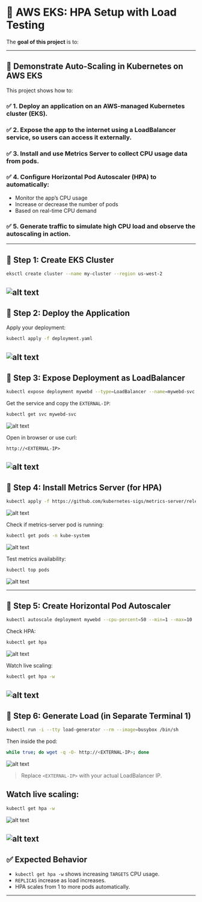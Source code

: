 # 🚀 AWS EKS: HPA Setup with Load Testing

The **goal of this project** is to:

---

## 🎯 **Demonstrate Auto-Scaling in Kubernetes on AWS EKS**

This project shows how to:

### ✅ 1. **Deploy an application** on an AWS-managed Kubernetes cluster (EKS).

### ✅ 2. **Expose the app** to the internet using a **LoadBalancer service**, so users can access it externally.

### ✅ 3. **Install and use Metrics Server** to collect CPU usage data from pods.

### ✅ 4. **Configure Horizontal Pod Autoscaler (HPA)** to automatically:

* Monitor the app’s CPU usage
* Increase or decrease the number of pods
* Based on real-time CPU demand

### ✅ 5. **Generate traffic** to simulate high CPU load and **observe the autoscaling in action**.

---



## 🔹 Step 1: Create EKS Cluster

```bash
eksctl create cluster --name my-cluster --region us-west-2
```
![alt text](image.png)
---

## 🔹 Step 2: Deploy the Application

Apply your deployment:

```bash
kubectl apply -f deployment.yaml
```
![alt text](image-1.png)
---

## 🔹 Step 3: Expose Deployment as LoadBalancer

```bash
kubectl expose deployment mywebd --type=LoadBalancer --name=mywebd-svc --port=80
```

Get the service and copy the `EXTERNAL-IP`:

```bash
kubectl get svc mywebd-svc
```
![alt text](image-2.png)

Open in browser or use curl:

```
http://<EXTERNAL-IP>
```
![alt text](image-3.png)
---

## 🔹 Step 4: Install Metrics Server (for HPA)

```bash
kubectl apply -f https://github.com/kubernetes-sigs/metrics-server/releases/latest/download/components.yaml
```
![alt text](image-4.png)

Check if metrics-server pod is running:

```bash
kubectl get pods -n kube-system
```
![alt text](image-5.png)

Test metrics availability:

```bash
kubectl top pods
```
![alt text](image-6.png)

---

## 🔹 Step 5: Create Horizontal Pod Autoscaler

```bash
kubectl autoscale deployment mywebd --cpu-percent=50 --min=1 --max=10
```

Check HPA:

```bash
kubectl get hpa
```
![alt text](image-7.png)

Watch live scaling:

```bash
kubectl get hpa -w
```
![alt text](image-11.png)
---

## 🔹 Step 6: Generate Load (in Separate Terminal 1)

```bash
kubectl run -i --tty load-generator --rm --image=busybox /bin/sh
```

Then inside the pod:

```sh
while true; do wget -q -O- http://<EXTERNAL-IP>; done
```
![alt text](image-9.png)

> Replace `<EXTERNAL-IP>` with your actual LoadBalancer IP.


## Watch live scaling:

```bash
kubectl get hpa -w
```
![alt text](image-8.png)

![alt text](image-10.png)
---

## ✅ Expected Behavior

* `kubectl get hpa -w` shows increasing `TARGETS` CPU usage.
* `REPLICAS` increase as load increases.
* HPA scales from 1 to more pods automatically.

---
